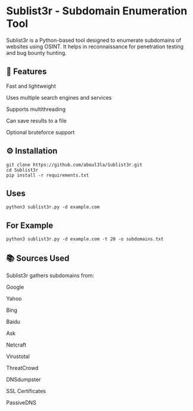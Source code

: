 # Sublist3r - Subdomain Enumeration Tool #
Sublist3r is a Python-based tool designed to enumerate subdomains of websites using OSINT. It helps in reconnaissance for penetration testing and bug bounty hunting.

## 📌 Features ##
Fast and lightweight

Uses multiple search engines and services

Supports multithreading

Can save results to a file

Optional bruteforce support

## ⚙️ Installation ##
```
git clone https://github.com/aboul3la/Sublist3r.git 
cd Sublist3r
pip install -r requirements.txt
```
## Uses ##
``` python3 sublist3r.py -d example.com ```
## For Example ##

```python3 sublist3r.py -d example.com -t 20 -o subdomains.txt ```

## 📚 Sources Used ##
Sublist3r gathers subdomains from:

Google

Yahoo

Bing

Baidu

Ask

Netcraft

Virustotal

ThreatCrowd

DNSdumpster

SSL Certificates

PassiveDNS
